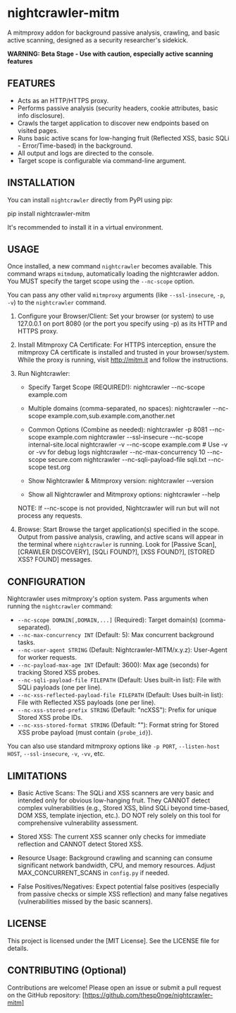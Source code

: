 # nightcrawler-mitm

A mitmproxy addon for background passive analysis, crawling, and basic active
scanning, designed as a security researcher's sidekick.

**WARNING: Beta Stage - Use with caution, especially active scanning features**

## FEATURES

- Acts as an HTTP/HTTPS proxy.
- Performs passive analysis (security headers, cookie attributes, basic info
  disclosure).
- Crawls the target application to discover new endpoints based on visited
  pages.
- Runs basic active scans for low-hanging fruit (Reflected XSS, basic SQLi -
  Error/Time-based) in the background.
- All output and logs are directed to the console.
- Target scope is configurable via command-line argument.

## INSTALLATION

You can install `nightcrawler` directly from PyPI using pip:

pip install nightcrawler-mitm

It's recommended to install it in a virtual environment.

## USAGE

Once installed, a new command `nightcrawler` becomes available. This command
wraps `mitmdump`, automatically loading the nightcrawler addon. You MUST specify
the target scope using the `--nc-scope` option.

You can pass any other valid `mitmproxy` arguments (like `--ssl-insecure`, `-p`,
`-v`) to the `nightcrawler` command.

1. Configure your Browser/Client: Set your browser (or system) to use 127.0.0.1
   on port 8080 (or the port you specify using -p) as its HTTP and HTTPS proxy.

2. Install Mitmproxy CA Certificate: For HTTPS interception, ensure the
   mitmproxy CA certificate is installed and trusted in your browser/system.
   While the proxy is running, visit <http://mitm.it> and follow the
   instructions.

3. Run Nightcrawler:

   - Specify Target Scope (REQUIRED!): nightcrawler --nc-scope example.com

   - Multiple domains (comma-separated, no spaces): nightcrawler --nc-scope
     example.com,sub.example.com,another.net

   - Common Options (Combine as needed): nightcrawler -p 8081 --nc-scope
     example.com nightcrawler --ssl-insecure --nc-scope internal-site.local
     nightcrawler -v --nc-scope example.com # Use -v or -vv for debug logs
     nightcrawler --nc-max-concurrency 10 --nc-scope secure.com nightcrawler
     --nc-sqli-payload-file sqli.txt --nc-scope test.org

   - Show Nightcrawler & Mitmproxy version: nightcrawler --version

   - Show all Nightcrawler and Mitmproxy options: nightcrawler --help

   NOTE: If --nc-scope is not provided, Nightcrawler will run but will not
   process any requests.

4. Browse: Start Browse the target application(s) specified in the scope. Output
   from passive analysis, crawling, and active scans will appear in the terminal
   where `nightcrawler` is running. Look for [Passive Scan], [CRAWLER
   DISCOVERY],
   [SQLi FOUND?], [XSS FOUND?], [STORED XSS? FOUND] messages.

## CONFIGURATION

Nightcrawler uses mitmproxy's option system. Pass arguments when running the
`nightcrawler` command:

- `--nc-scope DOMAIN[,DOMAIN,...]` (Required): Target domain(s)
  (comma-separated).
- `--nc-max-concurrency INT` (Default: 5): Max concurrent background tasks.
- `--nc-user-agent STRING` (Default: Nightcrawler-MITM/x.y.z): User-Agent for
  worker requests.
- `--nc-payload-max-age INT` (Default: 3600): Max age (seconds) for tracking
  Stored XSS probes.
- `--nc-sqli-payload-file FILEPATH` (Default: Uses built-in list): File with
  SQLi payloads (one per line).
- `--nc-xss-reflected-payload-file FILEPATH` (Default: Uses built-in list): File
  with Reflected XSS payloads (one per line).
- `--nc-xss-stored-prefix STRING` (Default: "ncXSS"): Prefix for unique Stored
  XSS probe IDs.
- `--nc-xss-stored-format STRING` (Default: ""): Format string for Stored XSS
  probe payload (must contain `{probe_id}`).

You can also use standard mitmproxy options like `-p PORT`,
`--listen-host HOST`, `--ssl-insecure`, `-v`, `-vv`, etc.

## LIMITATIONS

- Basic Active Scans: The SQLi and XSS scanners are very basic and intended only
  for obvious low-hanging fruit. They CANNOT detect complex vulnerabilities
  (e.g., Stored XSS, blind SQLi beyond time-based, DOM XSS, template injection,
  etc.). DO NOT rely solely on this tool for comprehensive vulnerability
  assessment.

- Stored XSS: The current XSS scanner only checks for immediate reflection and
  CANNOT detect Stored XSS.

- Resource Usage: Background crawling and scanning can consume significant
  network bandwidth, CPU, and memory resources. Adjust MAX_CONCURRENT_SCANS in
  `config.py` if needed.

- False Positives/Negatives: Expect potential false positives (especially from
  passive checks or simple XSS reflection) and many false negatives
  (vulnerabilities missed by the basic scanners).

## LICENSE

This project is licensed under the [MIT License]. See the LICENSE file for details.

## CONTRIBUTING (Optional)

Contributions are welcome! Please open an issue or submit a pull request on the
GitHub repository: [https://github.com/thesp0nge/nightcrawler-mitm]
